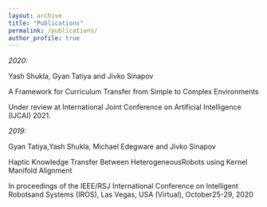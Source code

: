 ```yaml
---
layout: archive
title: "Publications"
permalink: /publications/
author_profile: true
---
```



*2020:*

Yash Shukla, Gyan Tatiya and Jivko Sinapov

A Framework for Curriculum Transfer from Simple to Complex Environments

Under review at International Joint Conference on Artificial Intelligence (IJCAI) 2021.

*2019:*

Gyan Tatiya,Yash Shukla, Michael Edegware and Jivko Sinapov

Haptic Knowledge Transfer Between HeterogeneousRobots using Kernel Manifold Alignment

In proceedings of the IEEE/RSJ International Conference on Intelligent Robotsand Systems (IROS), Las Vegas, USA (Virtual), October25-29, 2020
